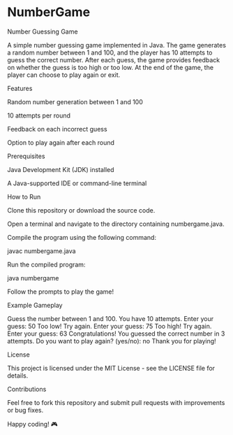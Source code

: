 # NumberGame
Number Guessing Game

A simple number guessing game implemented in Java. The game generates a random number between 1 and 100, and the player has 10 attempts to guess the correct number. After each guess, the game provides feedback on whether the guess is too high or too low. At the end of the game, the player can choose to play again or exit.

Features

Random number generation between 1 and 100

10 attempts per round

Feedback on each incorrect guess

Option to play again after each round

Prerequisites

Java Development Kit (JDK) installed

A Java-supported IDE or command-line terminal

How to Run

Clone this repository or download the source code.

Open a terminal and navigate to the directory containing numbergame.java.

Compile the program using the following command:

javac numbergame.java

Run the compiled program:

java numbergame

Follow the prompts to play the game!

Example Gameplay

Guess the number between 1 and 100. You have 10 attempts.
Enter your guess: 50
Too low! Try again.
Enter your guess: 75
Too high! Try again.
Enter your guess: 63
Congratulations! You guessed the correct number in 3 attempts.
Do you want to play again? (yes/no): no
Thank you for playing!

License

This project is licensed under the MIT License - see the LICENSE file for details.

Contributions

Feel free to fork this repository and submit pull requests with improvements or bug fixes.

Happy coding! 🎮


